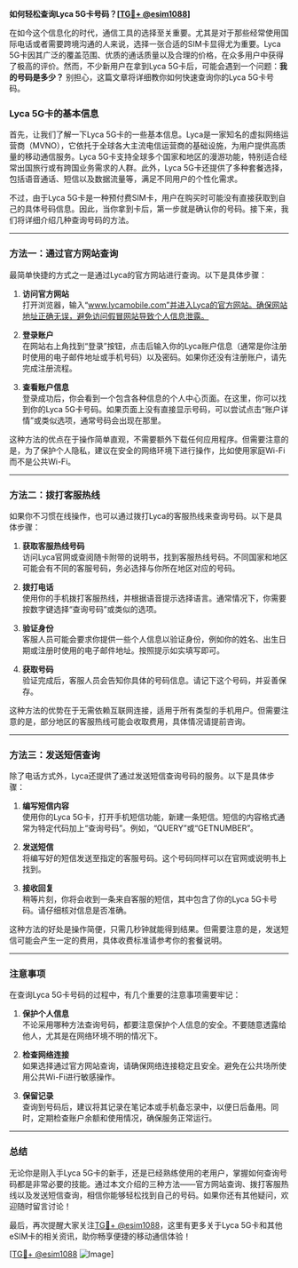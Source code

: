 **如何轻松查询Lyca 5G卡号码？[[TG💪+ @esim1088](https://t.me/s/esim1088)]**

在如今这个信息化的时代，通信工具的选择至关重要。尤其是对于那些经常使用国际电话或者需要跨境沟通的人来说，选择一张合适的SIM卡显得尤为重要。Lyca 5G卡因其广泛的覆盖范围、优质的通话质量以及合理的价格，在众多用户中获得了极高的评价。然而，不少新用户在拿到Lyca 5G卡后，可能会遇到一个问题：**我的号码是多少？** 别担心，这篇文章将详细教你如何快速查询你的Lyca 5G卡号码。

### Lyca 5G卡的基本信息

首先，让我们了解一下Lyca 5G卡的一些基本信息。Lyca是一家知名的虚拟网络运营商（MVNO），它依托于全球各大主流电信运营商的基础设施，为用户提供高质量的移动通信服务。Lyca 5G卡支持全球多个国家和地区的漫游功能，特别适合经常出国旅行或有跨国业务需求的人群。此外，Lyca 5G卡还提供了多种套餐选择，包括语音通话、短信以及数据流量等，满足不同用户的个性化需求。

不过，由于Lyca 5G卡是一种预付费SIM卡，用户在购买时可能没有直接获取到自己的具体号码信息。因此，当你拿到卡后，第一步就是确认你的号码。接下来，我们将详细介绍几种查询号码的方法。

---

### 方法一：通过官方网站查询

最简单快捷的方式之一是通过Lyca的官方网站进行查询。以下是具体步骤：

1. **访问官方网站**  
   打开浏览器，输入“www.lycamobile.com”并进入Lyca的官方网站。确保网站地址正确无误，避免访问假冒网站导致个人信息泄露。

2. **登录账户**  
   在网站右上角找到“登录”按钮，点击后输入你的Lyca账户信息（通常是你注册时使用的电子邮件地址或手机号码）以及密码。如果你还没有注册账户，请先完成注册流程。

3. **查看账户信息**  
   登录成功后，你会看到一个包含各种信息的个人中心页面。在这里，你可以找到你的Lyca 5G卡号码。如果页面上没有直接显示号码，可以尝试点击“账户详情”或类似选项，通常号码会出现在那里。

这种方法的优点在于操作简单直观，不需要额外下载任何应用程序。但需要注意的是，为了保护个人隐私，建议在安全的网络环境下进行操作，比如使用家庭Wi-Fi而不是公共Wi-Fi。

---

### 方法二：拨打客服热线

如果你不习惯在线操作，也可以通过拨打Lyca的客服热线来查询号码。以下是具体步骤：

1. **获取客服热线号码**  
   访问Lyca官网或查阅随卡附带的说明书，找到客服热线号码。不同国家和地区可能会有不同的客服号码，务必选择与你所在地区对应的号码。

2. **拨打电话**  
   使用你的手机拨打客服热线，并根据语音提示选择语言。通常情况下，你需要按数字键选择“查询号码”或类似的选项。

3. **验证身份**  
   客服人员可能会要求你提供一些个人信息以验证身份，例如你的姓名、出生日期或注册时使用的电子邮件地址。按照提示如实填写即可。

4. **获取号码**  
   验证完成后，客服人员会告知你具体的号码信息。请记下这个号码，并妥善保存。

这种方法的优势在于无需依赖互联网连接，适用于所有类型的手机用户。但需要注意的是，部分地区的客服热线可能会收取费用，具体情况请提前咨询。

---

### 方法三：发送短信查询

除了电话方式外，Lyca还提供了通过发送短信查询号码的服务。以下是具体步骤：

1. **编写短信内容**  
   使用你的Lyca 5G卡，打开手机短信功能，新建一条短信。短信的内容格式通常为特定代码加上“查询号码”。例如，“QUERY”或“GETNUMBER”。

2. **发送短信**  
   将编写好的短信发送至指定的客服号码。这个号码同样可以在官网或说明书上找到。

3. **接收回复**  
   稍等片刻，你将会收到一条来自客服的短信，其中包含了你的Lyca 5G卡号码。请仔细核对信息是否准确。

这种方法的好处是操作简便，只需几秒钟就能得到结果。但需要注意的是，发送短信可能会产生一定的费用，具体收费标准请参考你的套餐说明。

---

### 注意事项

在查询Lyca 5G卡号码的过程中，有几个重要的注意事项需要牢记：

1. **保护个人信息**  
   不论采用哪种方法查询号码，都要注意保护个人信息的安全。不要随意透露给他人，尤其是在网络环境不明的情况下。

2. **检查网络连接**  
   如果选择通过官方网站查询，请确保网络连接稳定且安全。避免在公共场所使用公共Wi-Fi进行敏感操作。

3. **保留记录**  
   查询到号码后，建议将其记录在笔记本或手机备忘录中，以便日后备用。同时，定期检查账户余额和使用情况，确保服务正常运行。

---

### 总结

无论你是刚入手Lyca 5G卡的新手，还是已经熟练使用的老用户，掌握如何查询号码都是非常必要的技能。通过本文介绍的三种方法——官方网站查询、拨打客服热线以及发送短信查询，相信你能够轻松找到自己的号码。如果你还有其他疑问，欢迎随时留言讨论！

最后，再次提醒大家关注[TG💪+ @esim1088](https://t.me/s/esim1088)，这里有更多关于Lyca 5G卡和其他eSIM卡的相关资讯，助你畅享便捷的移动通信体验！  

[[TG💪+ @esim1088](https://t.me/s/esim1088) ![Image](https://i.postimg.cc/4NQfJmqS/Snipaste-2025-05-13-00-14-12.png)]